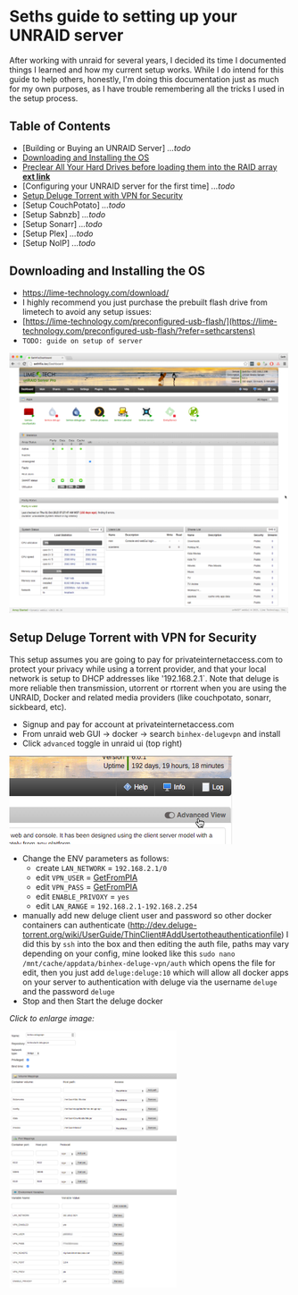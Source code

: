 # Seths guide to setting up your UNRAID server
After working with unraid for several years, I decided its time I documented things I learned and how my current setup works. While I do intend for this guide to help others, honestly, I'm doing this documentation just as much for my own purposes, as I have trouble remembering all the tricks I used in the setup process.

## Table of Contents
- [Building or Buying an UNRAID Server] *...todo*
- [Downloading and Installing the OS](#downloading-and-installing-the-os)
- [Preclear All Your Hard Drives before loading them into the RAID array **ext link**](http://lime-technology.com/forum/index.php?topic=2817.0)
- [Configuring your UNRAID server for the first time] *...todo*
- [Setup Deluge Torrent with VPN for Security](#setup-deluge-torrent-with-vpn-for-security)
- [Setup CouchPotato] *...todo*
- [Setup Sabnzb] *...todo*
- [Setup Sonarr] *...todo*
- [Setup Plex] *...todo*
- [Setup NoIP] *...todo*

## Downloading and Installing the OS
- https://lime-technology.com/download/
- I highly recommend you just purchase the prebuilt flash drive from limetech to avoid any setup issues:
- [https://lime-technology.com/preconfigured-usb-flash/](https://lime-technology.com/preconfigured-usb-flash/?refer=sethcarstens)
- `TODO: guide on setup of server`

<img src="https://raw.githubusercontent.com/scarstens/unraid-setup/master/assets/unraid-dashboard-v6-example1.png" width="500">

## Setup Deluge Torrent with VPN for Security
This setup assumes you are going to pay for privateinternetaccess.com to protect your privacy while using a torrent provider, and that your local network is setup to DHCP addresses like '192.168.2.1`. Note that deluge is more reliable then transmission, utorrent or rtorrent when you are using the UNRAID, Docker and related media providers (like couchpotato, sonarr, sickbeard, etc). 

- Signup and pay for account at privateinternetaccess.com
- From unraid web GUI -> docker -> search `binhex-delugevpn` and install
- Click `advanced` toggle in unraid ui (top right) 

![unraid-docker-advanced-view](https://raw.githubusercontent.com/scarstens/unraid-setup/master/assets/unraid-docker-advanced-view.png "unraid-docker-advanced-view")

- Change the ENV parameters as follows:
    - create `LAN_NETWORK` = `192.168.2.1/0`
    - edit `VPN_USER` = [GetFromPIA](privateinternetaccess.com?refer=sethcarstens)
    - edit `VPN_PASS` = [GetFromPIA](privateinternetaccess.com?refer=sethcarstens)
    - edit `ENABLE_PRIVOXY` = `yes`
    - edit `LAN_RANGE` = `192.168.2.1-192.168.2.254`
- manually add new deluge client user and password so other docker containers can authenticate (http://dev.deluge-torrent.org/wiki/UserGuide/ThinClient#AddUsertotheauthenticationfile) I did this by `ssh` into the box and then editing the auth file, paths may vary depending on your config, mine looked like this `sudo nano /mnt/cache/appdata/binhex-deluge-vpn/auth` which opens the file for edit, then you just add `deluge:deluge:10` which will allow all docker apps on your server to authentication with deluge via the username `deluge` and the password `deluge`
- Stop and then Start the deluge docker

*Click to enlarge image:*

<img src="https://raw.githubusercontent.com/scarstens/unraid-setup/master/assets/unraid-docker-deluge-settings-example1.png" width="300">
